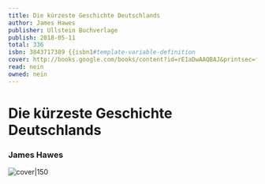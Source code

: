 ```yaml
---
title: Die kürzeste Geschichte Deutschlands
author: James Hawes
publisher: Ullstein Buchverlage
publish: 2018-05-11
total: 336
isbn: 3843717389 {{isbn1#template-variable-definition
cover: http://books.google.com/books/content?id=rE1aDwAAQBAJ&printsec=frontcover&img=1&zoom=1&edge=curl&source=gbs_api
read: nein
owned: nein
---
```


# Die kürzeste Geschichte Deutschlands
### James Hawes
![cover|150](http://books.google.com/books/content?id=rE1aDwAAQBAJ&printsec=frontcover&img=1&zoom=1&edge=curl&source=gbs_api)